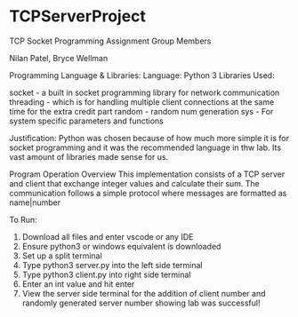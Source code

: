 # TCPServerProject
TCP Socket Programming Assignment
Group Members

Nilan Patel, Bryce Wellman

Programming Language & Libraries:
Language: Python 3
Libraries Used:

socket - a built in socket programming library for network communication
threading - which is for handling multiple client connections at the same time for the extra credit part
random - random num generation
sys - For system specific parameters and functions

Justification: Python was chosen because of how much more simple it is for socket programming and it was the recommended language in thw lab. Its vast amount of libraries made sense for us.

Program Operation
Overview
This implementation consists of a TCP server and client that exchange integer values and calculate their sum. The communication follows a simple protocol where messages are formatted as name|number

To Run:
1. Download all files and enter vscode or any IDE
2. Ensure python3 or windows equivalent is downloaded
3. Set up a split terminal 
4. Type python3 server.py into the left side terminal
5. Type python3 client.py into right side terminal
6. Enter an int value and hit enter
7. View the server side terminal for the addition of client number and randomly generated server number showing lab was successful!
